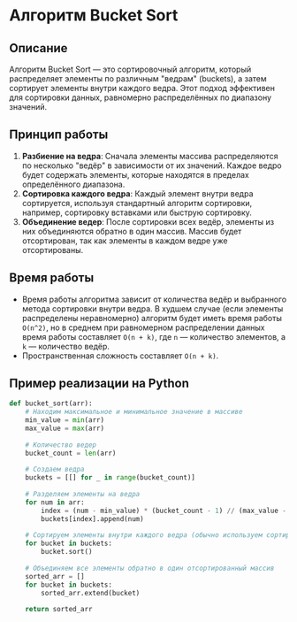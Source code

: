 # Алгоритм Bucket Sort


## Описание

Алгоритм Bucket Sort — это сортировочный алгоритм, который распределяет элементы по различным "ведрам" (buckets), 
а затем сортирует элементы внутри каждого ведра. Этот подход эффективен для сортировки данных, 
равномерно распределённых по диапазону значений.

## Принцип работы

1. **Разбиение на ведра**: Сначала элементы массива распределяются по несколько "ведёр" в зависимости от их значений. Каждое ведро будет содержать элементы, которые находятся в пределах определённого диапазона.
2. **Сортировка каждого ведра**: Каждый элемент внутри ведра сортируется, используя стандартный алгоритм сортировки, например, сортировку вставками или быструю сортировку.
3. **Объединение ведер**: После сортировки всех ведёр, элементы из них объединяются обратно в один массив. Массив будет отсортирован, так как элементы в каждом ведре уже отсортированы.

## Время работы

- Время работы алгоритма зависит от количества ведёр и выбранного метода сортировки внутри ведра. В худшем случае (если элементы распределены неравномерно) алгоритм будет иметь время работы `O(n^2)`, но в среднем при равномерном распределении данных время работы составляет `O(n + k)`, где `n` — количество элементов, а `k` — количество ведёр.
- Пространственная сложность составляет `O(n + k)`.

## Пример реализации на Python

```python
def bucket_sort(arr):
    # Находим максимальное и минимальное значение в массиве
    min_value = min(arr)
    max_value = max(arr)
    
    # Количество ведер
    bucket_count = len(arr)
    
    # Создаем ведра
    buckets = [[] for _ in range(bucket_count)]
    
    # Разделяем элементы на ведра
    for num in arr:
        index = (num - min_value) * (bucket_count - 1) // (max_value - min_value)  # Индекс ведра
        buckets[index].append(num)
    
    # Сортируем элементы внутри каждого ведра (обычно используем сортировку вставками)
    for bucket in buckets:
        bucket.sort()
    
    # Объединяем все элементы обратно в один отсортированный массив
    sorted_arr = []
    for bucket in buckets:
        sorted_arr.extend(bucket)
    
    return sorted_arr
